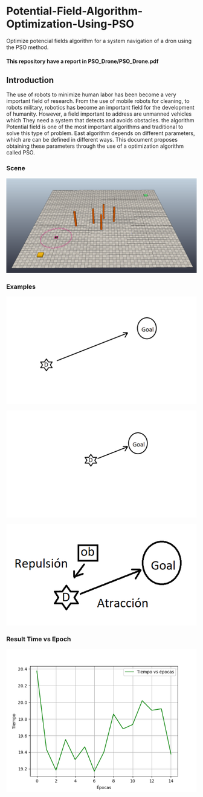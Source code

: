 # Potential-Field-Algorithm-Optimization-Using-PSO
Optimize potencial fields algorithm for a system navigation of a dron using the PSO method.

#### This repository have a report in PSO_Drone/PSO_Drone.pdf

## Introduction

The use of robots to minimize human labor has been
become a very important field of research.
From the use of mobile robots for cleaning, to robots
military, robotics has become an important field
for the development of humanity. However, a field
important to address are unmanned vehicles which
They need a system that detects and avoids obstacles. the algorithm
Potential field is one of the most important algorithms
and traditional to solve this type of problem. East
algorithm depends on different parameters, which are
can be defined in different ways. This document proposes
obtaining these parameters through the use of a
optimization algorithm called PSO.

### Scene

![](Images/Entorno.PNG)

### Examples


![](Images/PT1.png)


![](Images/PF2.png)


![](Images/PF3.PNG)

### Result Time vs Epoch

![](Images/Tiempovsepocas.png)


